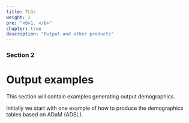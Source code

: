 ```yaml
---
title: TLGs
weight: 2
pre: "<b>1. </b>"
chapter: true
description: "Output and other products"
---
```


### Section 2

# Output examples

This section will contain examples generating output demographics.

Initially we start with one example of how to produce the demographics tables based on ADaM (ADSL).

